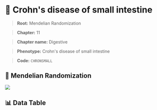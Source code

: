 # 🧪 Crohn's disease of small intestine

> **Root:** Mendelian Randomization

> **Chapter:** 11  

> **Chapter name:** Digestive

> **Phenotype:** Crohn's disease of small intestine  

> **Code:** `CHRONSMALL`

## 🧬 Mendelian Randomization  

<img src="/MR/Figures/Forward/CHRONSMALL.png"/>

## 📊 Data Table

<CsvTableMRF src="/MR_Data/Forward/CHRONSMALL.csv"/>
